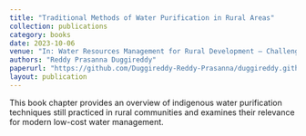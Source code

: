 ```yaml
---
title: "Traditional Methods of Water Purification in Rural Areas"
collection: publications
category: books
date: 2023-10-06
venue: "In: Water Resources Management for Rural Development – Challenges and Mitigation"
authors: "Reddy Prasanna Duggireddy"
paperurl: "https://github.com/Duggireddy-Reddy-Prasanna/duggireddy.github.io/blob/master/files/9780443187797_WEB.pdf"
layout: publication
---
```


This book chapter provides an overview of indigenous water purification techniques still practiced in rural communities and examines their relevance for modern low-cost water management.
